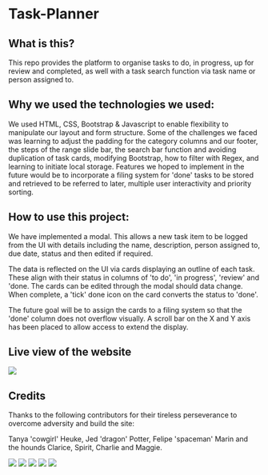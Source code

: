 # Task-Planner

## What is this?

This repo provides the platform to organise tasks to do, in progress, up for review and completed, as well with a task search function via task name or person assigned to.

## Why we used the technologies we used:

We used HTML, CSS, Bootstrap & Javascript to enable flexibility to manipulate our layout and form structure. Some of the challenges we faced was learning to adjust the padding for the category columns and our footer, the steps of the range slide bar, the search bar function and avoiding duplication of task cards, modifying Bootstrap, how to filter with Regex, and learning to initiate local storage. Features we hoped to implement in the future would be to incorporate a filing system for 'done' tasks to be stored and retrieved to be referred to later, multiple user interactivity and priority sorting.

## How to use this project:

We have implemented a modal. This allows a new task item to be logged from the UI with details including the name, description, person assigned to, due date, status and then edited if required.

The data is reflected on the UI via cards displaying an outline of each task. These align with their status in columns of 'to do', 'in progress', 'review' and 'done. The cards can be edited through the modal should data change. When complete, a 'tick' done icon on the card converts the status to 'done'.

The future goal will be to assign the cards to a filing system so that the 'done' column does not overflow visually. A scroll bar on the X and Y axis has been placed to allow access to extend the display.

## Live view of the website

![](./Images/live-site-2.JPG)

## Credits

Thanks to the following contributors for their tireless perseverance to overcome adversity and build the site:

Tanya 'cowgirl' Heuke, Jed 'dragon' Potter, Felipe 'spaceman' Marin and the hounds Clarice, Spirit, Charlie and Maggie.

![](./Images/Tanya.png)
![](./Images/Jed.JPG)
![](./Images/Felipe.JPG)
![](./Images/Clarice&Spirit.jpg)
![](./Images/Maggie&Charlie.jpg)


